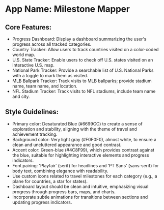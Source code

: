 # **App Name**: Milestone Mapper

## Core Features:

- Progress Dashboard: Display a dashboard summarizing the user's progress across all tracked categories.
- Country Tracker: Allow users to track countries visited on a color-coded world map.
- U.S. State Tracker: Enable users to check off U.S. states visited on an interactive U.S. map.
- National Park Tracker: Provide a searchable list of U.S. National Parks with a toggle to mark them as visited.
- MLB Ballpark Tracker: Track visits to MLB ballparks; provide stadium name, team name, and location.
- NFL Stadium Tracker: Track visits to NFL stadiums, include team name and city.

## Style Guidelines:

- Primary color: Desaturated Blue (#6699CC) to create a sense of exploration and stability, aligning with the theme of travel and achievement tracking.
- Background color: Very light gray (#F0F0F0), almost white, to ensure a clean and uncluttered appearance and good contrast.
- Accent color: Green-blue (#4C8F99), which provides contrast against the blue, suitable for highlighting interactive elements and progress indicators.
- Font pairing: 'Playfair' (serif) for headlines and 'PT Sans' (sans-serif) for body text, combining elegance with readability.
- Use custom icons related to travel milestones for each category (e.g., a plane for countries, a star for states).
- Dashboard layout should be clean and intuitive, emphasizing visual progress through progress bars, maps, and charts.
- Incorporate subtle animations for transitions between sections and updating progress indicators.